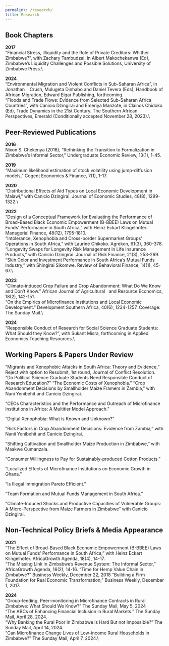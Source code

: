 ```yaml
---
permalink: /research/
title: Research
---
```


## Book Chapters

**2017**\
“Financial Stress, Illiquidity and the Role of Private Creditors: Whither Zimbabwe?”, with Zachary Tambudzai, in Albert Makochekanwa (Ed), Zimbabwe’s Liquidity Challenges and Possible Solutions, University of Zimbabwe Press.\

**2024**\
“Environmental Migration and Violent Conflicts in Sub-Saharan Africa”, in Jonathan &nbsp; &nbsp;Crush, Mulugeta Dinhabo and Daniel Tevera (Eds), Handbook of African Migration, Edward Elgar Publishing, forthcoming.\
“Floods and Trade Flows: Evidence from Selected Sub-Saharan Africa Countries”, with Canicio Dzingirai and Emeriya Manzote, in Clainos Chidoko (Ed), Trade Dynamics in the 21st Century. The Southern African Perspectives, Emerald (Conditionally accepted November 28, 2023).\


## Peer-Reviewed Publications
**2016**\
Nixon S. Chekenya (2016), “Rethinking the Transition to Formalization in Zimbabwe’s Informal Sector,” Undergraduate Economic Review, 13(1), 1-45.

**2019**\
“Maximum likelihood estimation of stock volatility using jump-diffusion models,” Cogent Economics & Finance, 7(1), 1-17.

**2020**\
“Distributional Effects of Aid Types on Local Economic Development in Malawi,” with Canicio Dzingirai.  Journal of Economic  Studies, 48(8), 1299-1322.\

**2022**\
“Design of a Conceptual Framework for Evaluating the Performance of Broad-Based Black Economic Empowerment (B-BBEE) Laws on Mutual  Funds’ Performance in South Africa,” with Heinz Eckart Klingelhöfer. Managerial Finance, 48(12), 1795-1810.\
“Intolerance, Xenophobia and Cross-border Supermarket Groups’ Operations in South Africa,” with Laurine Chikoko. Agrekon, 61(3), 360-378.\
“Longevity Swaps for Longevity Risk Management in Life Insurance Products,” with Canicio Dzingirai. Journal of Risk Finance, 21(3), 253-269.\
“Skin Color and Investment Performance in South Africa’s Mutual Funds Industry,” with Shingirai Sikomwe. Review of Behavioral Finance, 14(1), 45-67.\

**2023**\
“Climate-induced Crop Failure and Crop Abandonment: What Do We Know and Don’t Know.” African Journal of Agricultural &nbsp; and Resource Economics, 18(2), 142-151.\
“On the Empirics of Microfinance Institutions and Local Economic Development.” Development Southern Africa, 40(6), 1234-1257. Coverage: The Sunday Mail.\

**2024**\
“Responsible Conduct of Research for Social Science Graduate Students: What Should they Know?”, with Sukant Misra,  forthcoming in Applied Economics Teaching Resources.\





## Working Papers & Papers Under Review
“Migrants and Xenophobic Attacks in South Africa: Theory and Evidence,” Reject with option to Resubmit, 1st round, Journal of Conflict Resolution.
“Do Political Science Graduate Students Need Responsible Conduct of Research Education?” 
“The Economic Costs of Xenophobia.”
“Crop Abandonment Decisions by Smallholder Maize Framers in Zambia,” with Nani Yenibehit and Canicio Dzingirai.

“CEOs Characteristics and the Performance and Outreach of Microfinance Institutions in Africa: A Multitier Model Approach.” 

“Digital Xenophobia: What is Known and Unknown?”

“Risk Factors in Crop Abandonment Decisions: Evidence from Zambia,” with Nanii Yenibehit and Canicio Dzingirai.

“Shifting Cultivation and Smallholder Maize Production in Zimbabwe,” with Maakwe Cumanzala.

“Consumer Willingness to Pay for Sustainably-produced Cotton Products.”

“Localized Effects of Microfinance Institutions on Economic Growth in Ghana.” 

“Is Illegal Immigration Pareto Efficient.”

“Team Formation and Mutual Funds Management in South Africa.”

“Climate-Induced Shocks and Productive Capacities of Vulnerable Groups: A Micro-Perspective from Maize Farmers in Zimbabwe” with Canicio Dzingirai.

## Non-Technical Policy Briefs & Media Appearance

**2021**\
“The Effect of Broad-Based Black Economic Empowerment (B-BBEE) Laws on Mutual Funds’ Performance in South Africa,” with Heinz Eckart Klingelhöfer. AfricaGrowth Agenda, 18(4), 14-17.\
“The Missing Link in Zimbabwe’s Revenue System: The Informal Sector,” AfricaGrowth Agenda, 16(2), 14-16.
“Time for Hemp Value Chain in Zimbabwe?” Business Weekly, December 22, 2018
“Building a Firm Foundation for Real Economic Transformation,” Business Weekly, December 1, 2017.

**2024**\
“Group-lending, Peer-monitoring in Microfinance Contracts in Rural Zimbabwe: What Should We Know?” The Sunday Mail, May 5, 2024\
“The ABCs of Enhancing Financial Inclusion in Rural Markets.” The Sunday Mail, April 28, 2024.\
“Why Banking the Rural Poor in Zimbabwe is Hard But not Impossible?” The Sunday Mail, April 14, 2024.\
“Can Microfinance Change Lives of Low-income Rural Households in Zimbabwe?” The Sunday Mail, April 7, 2024.\












